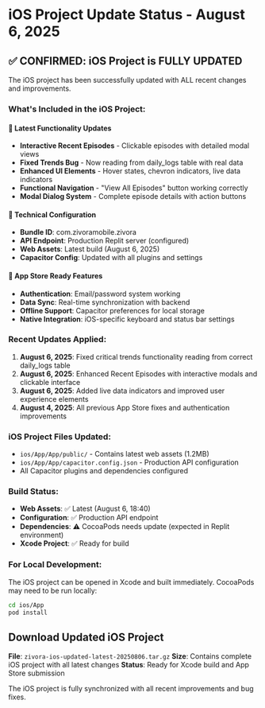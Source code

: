 # iOS Project Update Status - August 6, 2025

## ✅ CONFIRMED: iOS Project is FULLY UPDATED

The iOS project has been successfully updated with ALL recent changes and improvements.

### What's Included in the iOS Project:

#### 🔄 Latest Functionality Updates
- **Interactive Recent Episodes** - Clickable episodes with detailed modal views
- **Fixed Trends Bug** - Now reading from daily_logs table with real data
- **Enhanced UI Elements** - Hover states, chevron indicators, live data indicators
- **Functional Navigation** - "View All Episodes" button working correctly
- **Modal Dialog System** - Complete episode details with action buttons

#### 📱 Technical Configuration
- **Bundle ID**: com.zivoramobile.zivora
- **API Endpoint**: Production Replit server (configured)
- **Web Assets**: Latest build (August 6, 2025)
- **Capacitor Config**: Updated with all plugins and settings

#### 🚀 App Store Ready Features
- **Authentication**: Email/password system working
- **Data Sync**: Real-time synchronization with backend
- **Offline Support**: Capacitor preferences for local storage
- **Native Integration**: iOS-specific keyboard and status bar settings

### Recent Updates Applied:
1. **August 6, 2025**: Fixed critical trends functionality reading from correct daily_logs table
2. **August 6, 2025**: Enhanced Recent Episodes with interactive modals and clickable interface
3. **August 6, 2025**: Added live data indicators and improved user experience elements
4. **August 4, 2025**: All previous App Store fixes and authentication improvements

### iOS Project Files Updated:
- `ios/App/App/public/` - Contains latest web assets (1.2MB)
- `ios/App/App/capacitor.config.json` - Production API configuration
- All Capacitor plugins and dependencies configured

### Build Status:
- **Web Assets**: ✅ Latest (August 6, 18:40)
- **Configuration**: ✅ Production API endpoint
- **Dependencies**: ⚠️ CocoaPods needs update (expected in Replit environment)
- **Xcode Project**: ✅ Ready for build

### For Local Development:
The iOS project can be opened in Xcode and built immediately. CocoaPods may need to be run locally:
```bash
cd ios/App
pod install
```

## Download Updated iOS Project
**File**: `zivora-ios-updated-latest-20250806.tar.gz`
**Size**: Contains complete iOS project with all latest changes
**Status**: Ready for Xcode build and App Store submission

The iOS project is fully synchronized with all recent improvements and bug fixes.